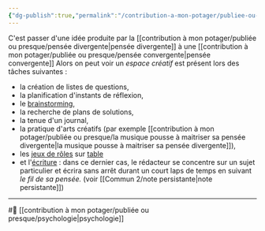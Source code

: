 ```yaml
---
{"dg-publish":true,"permalink":"/contribution-a-mon-potager/publiee-ou-presque/espace-creatif/"}
---
```


C'est passer d'une idée produite par la [[contribution à mon potager/publiée ou presque/pensée divergente\|pensée divergente]] à une [[contribution à mon potager/publiée ou presque/pensée convergente\|pensée convergente]] 
Alors on peut voir un *espace créatif* est présent lors des tâches suivantes : 
- la création de listes de questions, 
- la planification d'instants de réflexion, 
- le [brainstorming](https://fr.m.wikipedia.org/wiki/Brainstorming "Brainstorming"), 
- la recherche de plans de solutions, 
- la tenue d'un journal, 
- la pratique d'arts créatifs (par exemple [[contribution à mon potager/publiée ou presque/la musique pousse à maitriser sa pensée divergente\|la musique pousse à maitriser sa pensée divergente]]), 
- les [jeux de rôles](https://fr.m.wikipedia.org/wiki/Jeu_de_r%C3%B4le "Jeu de rôle") sur [table](https://fr.m.wikipedia.org/wiki/Pens%C3%A9e_divergente#cite_note-4) 
- et l'[écriture](https://fr.m.wikipedia.org/wiki/%C3%89criture_automatique "Écriture automatique") : dans ce dernier cas, le rédacteur se concentre sur un sujet particulier et écrira sans arrêt durant un court laps de temps en suivant *le fil de sa pensée.* (voir [[Commun 2/note persistante\|note persistante]])

---
#🌲   [[contribution à mon potager/publiée ou presque/psychologie\|psychologie]]